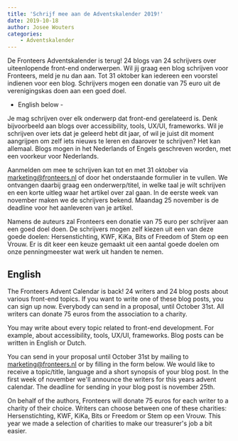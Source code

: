 ```yaml
---
title: 'Schrijf mee aan de Adventskalender 2019!'
date: 2019-10-18
author: Josee Wouters
categories:
    - Adventskalender
---
```


De Fronteers Adventskalender is terug! 24 blogs van 24 schrijvers over uiteenlopende front-end onderwerpen. Wil jij graag een blog schrijven voor Fronteers, meld je nu dan aan. Tot 31 oktober kan iedereen een voorstel indienen voor een blog. Schrijvers mogen een donatie van 75 euro uit de verenigingskas doen aan een goed doel.

-   English below -

Je mag schrijven over elk onderwerp dat front-end gerelateerd is. Denk bijvoorbeeld aan blogs over accessibility, tools, UX/UI, frameworks. Wil je schrijven over iets dat je geleerd hebt dit jaar, of wil je juist dit moment aangrijpen om zelf iets nieuws te leren en daarover te schrijven? Het kan allemaal. Blogs mogen in het Nederlands of Engels geschreven worden, met een voorkeur voor Nederlands.

Aanmelden om mee te schrijven kan tot en met 31 oktober via marketing@fronteers.nl of door het onderstaande formulier in te vullen. We ontvangen daarbij graag een onderwerp/titel, in welke taal je wilt schrijven en een korte uitleg waar het artikel over zal gaan. In de eerste week van november maken we de schrijvers bekend. Maandag 25 november is de deadline voor het aanleveren van je artikel.

Namens de auteurs zal Fronteers een donatie van 75 euro per schrijver aan een goed doel doen. De schrijvers mogen zelf kiezen uit een van deze goede doelen: Hersenstichting, KWF, KiKa, Bits of Freedom of Stem op een Vrouw. Er is dit keer een keuze gemaakt uit een aantal goede doelen om onze penningmeester wat werk uit handen te nemen.

## English

The Fronteers Advent Calendar is back! 24 writers and 24 blog posts about various front-end topics. If you want to write one of these blog posts, you can sign up now. Everybody can send in a proposal, until October 31st. All writers can donate 75 euros from the association to a charity.

You may write about every topic related to front-end development. For example, about accessibility, tools, UX/UI, frameworks. Blog posts can be written in English or Dutch.

You can send in your proposal until October 31st by mailing to marketing@fronteers.nl or by filling in the form below. We would like to receive a topic/title, language and a short synopsis of your blog post. In the first week of november we'll announce the writers for this years advent calendar. The deadline for sending in your blog post is november 25th.

On behalf of the authors, Fronteers will donate 75 euros for each writer to a charity of their choice. Writers can choose between one of these charities: Hersenstichting, KWF, KiKa, Bits or Freedom or Stem op een Vrouw. This year we made a selection of charities to make our treasurer's job a bit easier.
